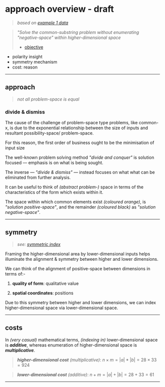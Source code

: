 
# approach overview - draft
> *based on [example 1 data](/notes/example_1/data.md)*

> *"Solve the common-substring problem without enumerating "negative-space" within higher-dimensional space*
> 
> - [objective](/notes/example_1/objective)

- polarity insight
- symmetry mechanism
- cost: reason

---
## approach
> *not all problem-space is equal*

### divide & dismiss

The cause of the challenge of problem-space type problems, like common-x, is due to the exponential relationship between the size of inputs and resultant possibility-space/ problem-space.

For this reason, the first order of business ought to be the minimisation of input size 

The well-known problem solving method *"divide and conquer"* is solution focused — emphasis is on what is being sought.

The inverse — *"divide & dismiss"* — instead focuses on what what can be eliminated from further analysis.




It can be useful to think of *(abstract problem-)* space in terms of the characteristics of the form which exists within it.

The space within which common elements exist *(coloured orange)*, is *"solution positive-space"*, and the remainder *(coloured black)* as *"solution negative-space"*.

---
## symmetry
> *see: [symmetric index](/notes/symmetric%20index)*

Framing the higher-dimensional area by lower-dimensional inputs helps illuminate the alignment & symmetry between higher and lower dimensions.

We can think of the alignment of positive-space between dimensions in terms of:-

1. **quality of form**: qualitative value

2. **spatial coordinates**: positions

Due to this symmetry between higher and lower dimensions, we can index higher-dimensional space via lower-dimensional space.

---
## costs

In *(very casual)* mathematical terms, *(indexing in)* lower-dimensional space is ***additive***, whereas enumeration of higher-dimensional space is ***multiplicative***. 

> ***higher-dimensional cost** (multiplicative)*: $n \times m = |a| * |b| = 28 \times 33 = 924$

> ***lower-dimensional cost** (additive)*: $n + m = |a| + |b| = 28 + 33 = 61$

---